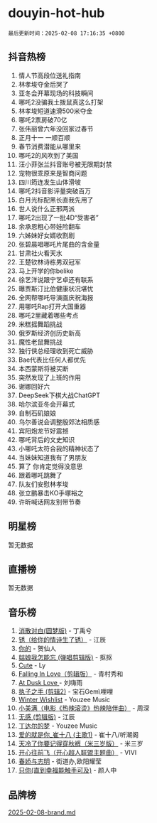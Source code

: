 # douyin-hot-hub

`最后更新时间：2025-02-08 17:16:35 +0800`

## 抖音热榜

1. 情人节高段位送礼指南
1. 林孝埈夺金后哭了
1. 亚冬会开幕现场的科技瞬间
1. 哪吒2没骗我土拨鼠真这么打架
1. 林孝埈短道速滑500米夺金
1. 哪吒2票房破70亿
1. 张伟丽曾六年没回家过春节
1. 正月十一 一顺百顺
1. 春节消费潜能从哪里来
1. 哪吒2的风吹到了美国
1. 汪小菲张兰抖音账号被无限期封禁
1. 宠物很乖原来是智商问题
1. 四川筠连发生山体滑坡
1. 哪吒2抖音影评量突破百万
1. 白月光标配黑长直我先用了
1. 世人说什么正邪两派
1. 哪吒2出现了一批4D“受害者”
1. 余承恩粗心带娃险翻车
1. 六姊妹好女婿收割剧
1. 张碧晨唱哪吒片尾曲的含金量
1. 甘肃社火看天水
1. 王楚钦林诗栋男双冠军
1. 马上开学的你belike
1. 徐艺洋说跟宁艺卓还有联系
1. 曝贾斯汀比伯健康状况堪忧
1. 全网帮哪吒导演画庆祝海报
1. 用哪吒Rap打开大国重器
1. 哪吒2里藏着哪些考点
1. 米糕摇舞蹈挑战
1. 俄罗斯经济创历史新高
1. 魔性老鼠舞挑战
1. 独行侠总经理收到死亡威胁
1. Bae代表比任何人都优先
1. 本西蒙斯将被买断
1. 突然发现了上班的作用
1. 谢娜回好六
1. DeepSeek下棋大战ChatGPT
1. 哈尔滨亚冬会开幕式
1. 自制石矶娘娘
1. 乌尔善说会调整殷郊法相质感
1. 宾阳炮龙节好震撼
1. 哪吒背后的文史知识
1. 小哪吒太符合我的精神状态了
1. 当妹妹知道我有了男朋友
1. 算了 你肯定觉得没意思
1. 跟着哪吒跳舞了
1. 队友们安慰林孝埈
1. 张立鹏暴击KO手塚裕之
1. 许昕喊话网友别带节奏

## 明星榜

暂无数据

## 直播榜

暂无数据

## 音乐榜

1. [消散对白(圆梦版)](https://sf5-hl-cdn-tos.douyinstatic.com/obj/tos-cn-ve-2774/og4jB5I5IizzoZVAAAzWgBMAsMDWoArfwBOiFs) - 丁禹兮
1. [锈（给你的情诗生了锈）](https://sf5-hl-cdn-tos.douyinstatic.com/obj/tos-cn-ve-2774/o8a1PBtVqIYbPEGK6e5A4egedVMdm3fCIz6bbE) - 江辰
1. [你的](https://sf5-hl-cdn-tos.douyinstatic.com/obj/tos-cn-ve-2774/oYuIeKf42jB7sEV6B2upMdpYAgfrQWj0FeRegh) - 贺仙人
1. [姑娘我怎能忘 (弹唱剪辑版)](https://sf5-hl-cdn-tos.douyinstatic.com/obj/tos-cn-ve-2774/okamwrBGEMz6illuEofAsMV4yzF5tVWbBiA5AI) - 抠抠
1. [Cute](https://sf5-hl-cdn-tos.douyinstatic.com/obj/tos-cn-ve-2774/o4IbIzHWKAAB4wsS5qMBRiiAlEBGTpQRNfFvuo) - Ly
1. [Falling In Love（剪辑版）](https://sf5-hl-cdn-tos.douyinstatic.com/obj/tos-cn-ve-2774/o8ajpA8zzgBPahbBIO8AcKGBLJezFCRd1wfP9f) - 青村秀和
1. [ At Dusk  Love ](https://sf5-hl-cdn-tos.douyinstatic.com/obj/tos-cn-ve-2774/o8CrpCf5CaYgI4ZrtQgMQAFEfuGqNnRSDQAPBc) - 刘嗨雨
1. [执子之手 (剪辑2)](https://sf5-hl-cdn-tos.douyinstatic.com/obj/tos-cn-ve-2774/oUoZLQjCc31XzqsBnBQUNgeKtYPBcgbFDwtfcu) - 宝石Gem\哩哩
1. [Winter Wishlist](https://sf5-hl-cdn-tos.douyinstatic.com/obj/tos-cn-ve-2774/oIIgUOeamCFCVAzxN6MFRLIBlLGpUqQxeeHrLE) - Youzee Music
1. [小美满（电影《热辣滚烫》热辣陪伴曲）](https://sf5-hl-cdn-tos.douyinstatic.com/obj/tos-cn-ve-2774/o0GAn2lSgfZIDUgtevCGDQYnFg4CwnrBaxbTZL) - 周深
1. [无感 (剪辑版)](https://sf5-hl-cdn-tos.douyinstatic.com/obj/tos-cn-ve-2774/o0eIsUzJBDlQaQFC5OFlgbMEZC1TFYBftOBn6p) - 江辰
1. [丁达尔的梦](https://sf5-hl-cdn-tos.douyinstatic.com/obj/tos-cn-ve-2774/oMU3WirUZBVQkAC9ccG5P2IQirziZM2RTInUY) - Youzee Music
1. [爱的就是你_崔十八 (主歌1)](https://sf5-hl-cdn-tos.douyinstatic.com/obj/tos-cn-ve-2774/oI5BO5DhFZ6UTcNCnZaOCBLtZ7WIMQGfgnXf5E) - 崔十八/听潮阁
1. [天冷了你要记得穿秋裤（米三岁版）](https://sf5-hl-cdn-tos.douyinstatic.com/obj/tos-cn-ve-2774/oQlIwVIDWiZ6BQilAorS7MA0AgCkQDvcZAdm1) - 米三岁
1. [开心往前飞（开心超人联盟主题曲）](https://sf5-hl-cdn-tos.douyinstatic.com/obj/tos-cn-ve-2774/9d8fb7c82cf1421fb93a9fe925275e0a) - VIVI
1. [春娇与志明](https://sf5-hl-cdn-tos.douyinstatic.com/obj/tos-cn-ve-2774/e530d8fceb7044b39707d7f9ff54add1) - 街道办,欧阳耀莹
1. [只你(直到幸福能触手可及)](https://sf5-hl-cdn-tos.douyinstatic.com/obj/tos-cn-ve-2774/o0lBkRDzFTeaVSUz3ZZSCBVtZ5DIMQGfgmEAuE) - 颜人中

## 品牌榜

[2025-02-08-brand.md](2025-02-08-brand.md)
